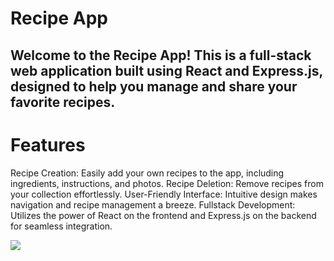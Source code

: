 # Recipe App
## Welcome to the Recipe App! This is a full-stack web application built using React and Express.js, designed to help you manage and share your favorite recipes.

# Features
Recipe Creation: Easily add your own recipes to the app, including ingredients, instructions, and photos.
Recipe Deletion: Remove recipes from your collection effortlessly.
User-Friendly Interface: Intuitive design makes navigation and recipe management a breeze.
Fullstack Development: Utilizes the power of React on the frontend and Express.js on the backend for seamless integration.

![](recipeApp.gif)
